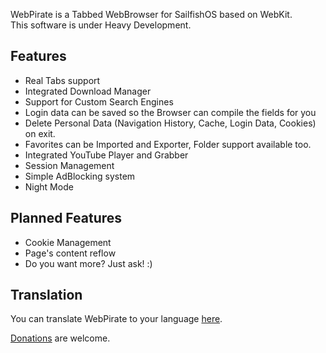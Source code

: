 WebPirate is a Tabbed WebBrowser for SailfishOS based on WebKit.<br>
This software is under Heavy Development.

Features
-----
- Real Tabs support
- Integrated Download Manager
- Support for Custom Search Engines
- Login data can be saved so the Browser can compile the fields for you
- Delete Personal Data (Navigation History, Cache, Login Data, Cookies) on exit.
- Favorites can be Imported and Exporter, Folder support available too.
- Integrated YouTube Player and Grabber
- Session Management
- Simple AdBlocking system
- Night Mode

Planned Features
-----

- Cookie Management
- Page's content reflow
- Do you want more? Just ask! :)

Translation
-----
You can translate WebPirate to your language [here](https://www.transifex.com/projects/p/webpirate/).

[Donations](https://www.paypal.com/cgi-bin/webscr?cmd=_donations&business=SQFHRE6MHAPUC&lc=GB&item_name=Donazione%20per%20sviluppo%20WebPirate&currency_code=EUR&bn=PP%2dDonationsBF%3abtn_donate_SM%2egif%3aNonHosted) are welcome.